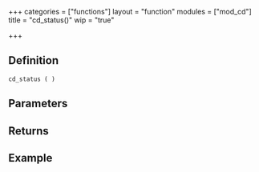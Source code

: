 +++
categories = ["functions"]
layout = "function"
modules = ["mod_cd"]
title = "cd_status()"
wip = "true"

+++

## Definition

    cd_status ( )

## Parameters

## Returns

## Example

```
```
